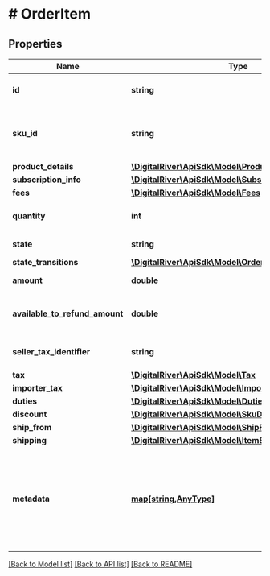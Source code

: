 # # OrderItem

## Properties

Name | Type | Description | Notes
------------ | ------------- | ------------- | -------------
**id** | **string** | The identifier of the item. | [optional] 
**sku_id** | **string** | The identifier of the stock keeping unit (SKU). | [optional] 
**product_details** | [**\DigitalRiver\ApiSdk\Model\ProductDetails**](ProductDetails.md) |  | [optional] 
**subscription_info** | [**\DigitalRiver\ApiSdk\Model\SubscriptionInfo**](SubscriptionInfo.md) |  | [optional] 
**fees** | [**\DigitalRiver\ApiSdk\Model\Fees**](Fees.md) |  | [optional] 
**quantity** | **int** | The number of items. | [optional] 
**state** | **string** | The current order state. | [optional] [readonly] 
**state_transitions** | [**\DigitalRiver\ApiSdk\Model\OrderItemStateTransitions**](OrderItemStateTransitions.md) |  | [optional] 
**amount** | **double** | The cost of the items. | [optional] 
**available_to_refund_amount** | **double** | The available to refund amount. | [optional] 
**seller_tax_identifier** | **string** | The tax identifier of the seller. | [optional] 
**tax** | [**\DigitalRiver\ApiSdk\Model\Tax**](Tax.md) |  | [optional] 
**importer_tax** | [**\DigitalRiver\ApiSdk\Model\ImporterTax**](ImporterTax.md) |  | [optional] 
**duties** | [**\DigitalRiver\ApiSdk\Model\Duties**](Duties.md) |  | [optional] 
**discount** | [**\DigitalRiver\ApiSdk\Model\SkuDiscount**](SkuDiscount.md) |  | [optional] 
**ship_from** | [**\DigitalRiver\ApiSdk\Model\ShipFrom**](ShipFrom.md) |  | [optional] 
**shipping** | [**\DigitalRiver\ApiSdk\Model\ItemShipping**](ItemShipping.md) |  | [optional] 
**metadata** | [**map[string,AnyType]**](AnyType.md) | Key-value pairs used to store additional data. Value can be string, boolean or integer types. | [optional] 

[[Back to Model list]](../../README.md#documentation-for-models) [[Back to API list]](../../README.md#documentation-for-api-endpoints) [[Back to README]](../../README.md)


